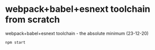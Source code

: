 # webpack+babel+esnext toolchain from scratch

webpack+babel+esnext toolchain - the absolute minimum (23-12-20)
```bash
npm start
```
